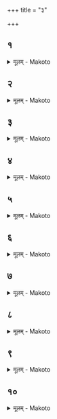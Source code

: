 +++
title = "३"

+++


##  १
<details><summary>मूलम् - Makoto</summary>

त꣡द् आ꣡हुः ।॥  
य꣡त् पू꣡र्वस्या꣡म् आ꣡हुत्याꣳ꣡ हुता꣡या꣡म् अ꣡था꣡ग्नि꣡र् अनुग꣡छेत् किं꣡ त꣡त्र क꣡र्म का꣡ प्रा꣡यश्चित्तिर् इ꣡ति यं꣡ प्र꣡तिवेशꣳ श꣡कलं विन्दे꣡त् त꣡म् अभ्य꣡स्या꣡भि꣡जुहुया꣡द् दा꣡रौदा꣡रा꣡व् अग्नि꣡र् इ꣡ति व꣡दन् दा꣡रौदा꣡रौ ह्य् ए᳡वा᳡ग्नि꣡र् य꣡द्य् उ अस्य हृ꣡दयं व्य् ए᳡व꣡ लिखेद् धि꣡रण्यम् अभि꣡जुहुया꣡द् अग्ने꣡र् वा꣡ एत꣡द् रे꣡तो य꣡द् धि꣡रण्यं य꣡ उ वै꣡ पुत्रः꣡ स꣡ पिता꣡ यः꣡ पिता꣡ स꣡ पुत्र꣡स् त꣡स्मा꣡द् धि꣡रण्यम् अभि꣡जुहुया꣡द् एत꣡द् एव꣡ त꣡त्र क꣡र्म ॥॥
</details>

##  २
<details><summary>मूलम् - Makoto</summary>

त꣡द् आ꣡हुः ।॥  
य꣡स्या꣡हवनी꣡य उ꣡द्धृतः पुरा᳡ग्निहोत्रा꣡द् अनुग꣡छेत् किं꣡ त꣡त्र क꣡र्म का꣡ प्रा꣡यश्चित्तिर् इ꣡ति गा꣡र्हपत्या꣡द् एवै᳡नं प्रा꣡ञ्चम् उद्धृ꣡त्योपसमा꣡धा꣡या꣡ग्निहोत्रं꣡ जुहुया꣡त् स꣡ य꣡द्य् अ꣡पि शत꣡म् एव꣡ कृत्वः꣡ पु꣡नःपुनर् उ꣡द्धृतो ऽनुग꣡छेद् गा꣡र्हपत्या꣡द् एवै᳡नं प्रा꣡ञ्चम् उद्धृ꣡त्योपसमा꣡धा꣡या꣡ग्निहोत्रं꣡ जुहुया꣡द् एत꣡द् एव꣡ त꣡त्र क꣡र्म ॥॥
</details>

##  ३
<details><summary>मूलम् - Makoto</summary>

त꣡द् आ꣡हुः ।॥  
य꣡स्य गा꣡र्हपत्यो ऽनुग꣡छेत् किं꣡ त꣡त्र क꣡र्म का꣡ प्रा꣡यश्चित्तिर् इ꣡ति तं꣡ है꣡क उ꣡ल्मुका꣡द् एव꣡ नि꣡र्मन्थन्ति यतो꣡ वै꣡ पु꣡रुषस्या꣡न्ततो꣡ न꣡श्यति त꣡तो वै꣡ स꣡ त꣡स्य प्रा꣡यश्चित्तिम् इछत इ꣡ति व꣡दन्तस् त꣡द् उ त꣡था꣡ न꣡ कुर्या꣡द् उ꣡ल्मुकꣳ ह वै꣡ वा꣡दा꣡य च꣡रेयुर् उ꣡ल्मुकस्य वा꣡वव्र꣡श्चम् इत्थ꣡म् एव꣡ कुर्या꣡द् उ꣡ल्मुका꣡द् अ꣡ङ्गा꣡रम् आ꣡दा꣡य त꣡म् अर꣡ण्योर् अभिवि꣡मथ्नीया꣡द् उ꣡प ह तं꣡ का꣡मम् आ꣡प्नोति य꣡ उल्मुकम꣡थ्य उ꣡पो तं꣡ यो᳡ ऽर꣡ण्योर् एत꣡द् एव꣡ त꣡त्र क꣡र्म ॥॥
</details>

##  ४
<details><summary>मूलम् - Makoto</summary>

त꣡द् आ꣡हुः ।॥  
य꣡स्या꣡ग्ना꣡व् अग्नि꣡म् अभ्युद्ध꣡रेयुः किं꣡ त꣡त्र क꣡र्म का꣡ प्रा꣡यश्चित्तिर् इ꣡तीश्वरौ꣡ वा꣡ एतौ꣡ सम्पद्या꣡शा꣡न्तौ य꣡जमा꣡नस्य प्रजां꣡ च पशूं꣡श् च निर्द꣡हस् त꣡द् अभि꣡मन्त्रयेत स꣡मितꣳ सं꣡कल्पेथाꣳ꣡ स꣡म्प्रियौ रोचिष्णू꣡ सुमनस्य꣡मा꣡नौ इ꣡षम् ऊ꣡र्जम् अभि꣡ संव꣡सा꣡नौ ॥ सं꣡ वां꣡ म꣡नाꣳ꣡सि सं꣡ व्रता꣡ स꣡म् उ चित्ता꣡न्य् आ꣡करम् अ꣡ग्ने पुरीष्या꣡धिपा꣡ भव त्वं꣡ न इ꣡षम् ऊ꣡र्जं य꣡जमा꣡ना꣡य धेही꣡ति शा꣡न्तिम् एवा᳡भ्या꣡म् एत꣡द् वदति य꣡जमा꣡नस्य प्रजा꣡यै पशूना꣡म् अ꣡हिꣳसा꣡यै ॥॥
</details>

##  ५
<details><summary>मूलम् - Makoto</summary>

य꣡द्य् उ अस्य हृ꣡दयं व्य् ए᳡व꣡ लिखे꣡त् ।॥  
अग्न꣡ये ऽग्निम꣡ते ऽष्टा꣡कपा꣡लं पुरोडा꣡शं नि꣡र्वपेत् त꣡स्या꣡वृ꣡त् सप्त꣡दश सा꣡मिधेनी꣡र् अ꣡नुब्रूया꣡द् वा꣡र्त्रघ्ना꣡व् आ꣡ज्यभा꣡गौ विरा꣡जौ संया꣡ज्ये᳡ अ꣡थैते꣡ या꣡ज्या꣡नुवा꣡क्ये᳡ अग्नि꣡ना꣡ग्निः꣡ स꣡मिध्यते कवि꣡र् गृह꣡पतिर् यु꣡वा꣡ हव्यवा꣡ड् जुह्वा᳡स्य इत्य् अ꣡थ या꣡ज्या᳡ त्वꣳ꣡ ह्य् अ᳡ग्ने अग्नि꣡ना꣡ वि꣡प्रो वि꣡प्रेण स꣡न्त् सता꣡ स꣡खा꣡ स꣡ख्या꣡ समिध्य꣡स इ꣡ति शा꣡न्तिम् एवा᳡भ्या꣡म् एत꣡द् वदति य꣡जमा꣡नस्य प्रजा꣡यति पशूना꣡म् अ꣡हिꣳसा꣡या꣡ एत꣡द् एव꣡ त꣡त्र क꣡र्म ॥॥
</details>

##  ६
<details><summary>मूलम् - Makoto</summary>

त꣡द् आ꣡हुः ।॥  
य꣡स्या꣡हवनी꣡ये꣡ ऽननुगते गा꣡र्हपत्यो ऽनुग꣡छेत् किं꣡ त꣡त्र क꣡र्म का꣡ प्रा꣡यश्चित्तिर् इ꣡ति तꣳ꣡ है꣡के त꣡त एव꣡ प्रा꣡ञ्चम् उ꣡द्धरन्ति प्रा꣡णा꣡ वा꣡ अग्न꣡यः प्रा꣡णा꣡न् एवा᳡स्मा꣡ एत꣡द् उ꣡द्धरा꣡म इ꣡ति व꣡द्न्तस् त꣡द् उ त꣡था꣡ न꣡ कुर्या꣡द् यो꣡ हैनं त꣡त्र ब्रूया꣡त् प्रा꣡चो न्वा꣡ अयं꣡ य꣡जमा꣡नस्य प्रा꣡णा꣡न् प्रा꣡रौत्सीन् मरिष्य꣡त्य् अयं꣡ य꣡जमा꣡न इ꣡तीश्वरो ह त꣡थैव꣡ स्या꣡त् ॥॥
</details>

##  ७
<details><summary>मूलम् - Makoto</summary>

अ꣡थ है꣡के प्रत्य꣡ञ्चम् आ꣡हरन्ति ।॥  
प्रा꣡णोदा꣡ना꣡व् इमा꣡व् इ꣡ति व꣡दन्तस् त꣡द् उ त꣡था꣡ न꣡ कुर्या꣡त् स्वर्ग्यं᳡ वा꣡ एत꣡द् य꣡द् अग्निहोत्रं꣡ यो꣡ हैनं त꣡त्र ब्रूया꣡त् प्र꣡ति न्वा꣡ अयꣳ꣡ स्वर्गा꣡ल् लोका꣡द् अ꣡वा꣡रुक्षन् ना᳡स्येदꣳ꣡ स्वर्ग्य᳡म् इव भविष्यती꣡तीश्वरो꣡ ह त꣡थैव꣡ स्या꣡त् ॥॥
</details>

##  ८
<details><summary>मूलम् - Makoto</summary>

अ꣡थ है꣡के ऽन्यं꣡ गा꣡र्हपत्यं मन्थन्ति ।॥  
त꣡द् उ त꣡था꣡ न꣡ कुर्या꣡द् यो꣡ हैनं त꣡त्र ब्रूया꣡द् अग्ने꣡र् न्वा꣡ अय꣡म् अ꣡धि द्विष꣡न्तं भ्रा꣡तृव्यम् अजीजनत क्षिप्रे᳡ ऽस्य द्विष꣡न् भ्रा꣡तृव्यो जनिष्य꣡ते प्रिय꣡तमꣳ रोत्स्यती꣡तीश्वरो꣡ ह त꣡थैव꣡ स्या꣡त् ॥॥
</details>

##  ९
<details><summary>मूलम् - Makoto</summary>

अ꣡थ है꣡के ऽनुगम꣡य्या꣡न्यं꣡ मन्थन्ति ।॥  
त꣡स्या꣡शां꣡ ने᳡या꣡द् अ꣡पि य꣡त् प꣡रिशिष्टम् अ꣡भूत् त꣡द् अजीजसत ना᳡स्य दा꣡या꣡द꣡श्चन प꣡रिशेक्ष्यत इ꣡तीश्वरो꣡ ह त꣡थैव꣡ स्या꣡त् ॥॥
</details>

##  १०
<details><summary>मूलम् - Makoto</summary>

इत्थ꣡म् एव꣡ कुर्या꣡त् ।॥  
अर꣡ण्योर् अग्नी꣡ समा꣡रोह्यो꣡दङ्ङ् उदवसा꣡य निर्म꣡थ्य जु꣡ह्वद् वसेत् त꣡था꣡ ह न꣡ कां꣡ चन꣡ परिचक्षां꣡ करो꣡ति नवा꣡वसा꣡न꣡ उ अस्या꣡भितोरा꣡त्रꣳ꣡ हुतं꣡ भवति ॥॥
</details>